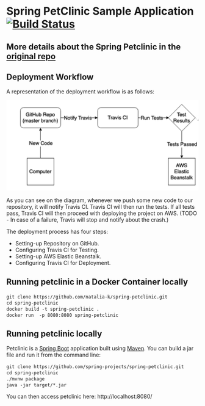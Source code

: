 # Spring PetClinic Sample Application [![Build Status](https://travis-ci.org/natalia-k/spring-petclinic.svg?branch=main)](https://travis-ci.org/github/natalia-k/spring-petclinic)

## More details about the Spring Petclinic in the [original repo](https://github.com/spring-projects/spring-petclinic)

## Deployment Workflow
A representation of the deployment workflow is as follows:

<img src="./Deployment_Workflow_diagram.png">

As you can see on the diagram, whenever we push some new code to our repository, it will notify Travis CI. 
Travis CI will then run the tests.
If all tests pass, Travis CI will then proceed with deploying the project on AWS. 
(TODO - In case of a failure, Travis will stop and notify about the crash.)

The deployment process has four steps:
- Setting-up Repository on GitHub.
- Configuring Travis CI for Testing.
- Setting-up AWS Elastic Beanstalk.
- Configuring Travis CI for Deployment.

## Running petclinic in a Docker Container locally
```
git clone https://github.com/natalia-k/spring-petclinic.git
cd spring-petclinic
docker build -t spring-petclinic .
docker run  -p 8080:8080 spring-petclinic
```
## Running petclinic locally
Petclinic is a [Spring Boot](https://spring.io/guides/gs/spring-boot) application built using [Maven](https://spring.io/guides/gs/maven/). You can build a jar file and run it from the command line:

```
git clone https://github.com/spring-projects/spring-petclinic.git
cd spring-petclinic
./mvnw package
java -jar target/*.jar
```

You can then access petclinic here: http://localhost:8080/

